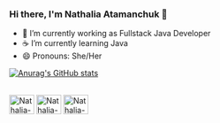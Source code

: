 ### Hi there, I'm Nathalia Atamanchuk 👋

- 🌱 I’m currently working as Fullstack Java Developer
- ☕ I’m currently learning Java 
- 😄 Pronouns: She/Her

[![Anurag's GitHub stats](https://github-readme-stats.vercel.app/api?username=nathaliaatamanchuk&theme=midnight-purple&show_icons=true)](https://github.com/nathaliaatamanchuk/github-readme-stats)


<div style= "display: inline_block"><br>
  <img align="center" alt="Nathalia-Java" height="35" width="45" src="https://img.shields.io/badge/Java-ED8B00?style=for-the-badge&logo=openjdk&logoColor=white">
  <img align="center" alt="Nathalia-Angular" height="35" width="45" src="https://img.shields.io/badge/Angular-DD0031?style=for-the-badge&logo=angular&logoColor=white">
  <img align="center" alt="Nathalia-Spring" height="35" width="45" src="https://img.shields.io/badge/Spring-6DB33F?style=for-the-badge&logo=spring&logoColor=white">
</div>
